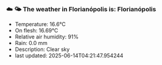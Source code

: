 ### ☁️ 🌤️  The weather in Florianópolis is: Florianópolis

- Temperature: 16.6°C
- On flesh: 16.69°C
- Relative air humidity: 91%
- Rain: 0.0 mm
- Description: Clear sky
- last updated: 2025-06-14T04:21:47.954244

